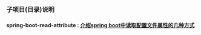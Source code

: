 ### 子项目(目录)说明

#### spring-boot-read-attribute : [介绍spring boot中读取配置文件属性的几种方式](https://blog.mariojd.cn/20180712/several-ways-to-read-configuration-properties-in-spring-boot.html)